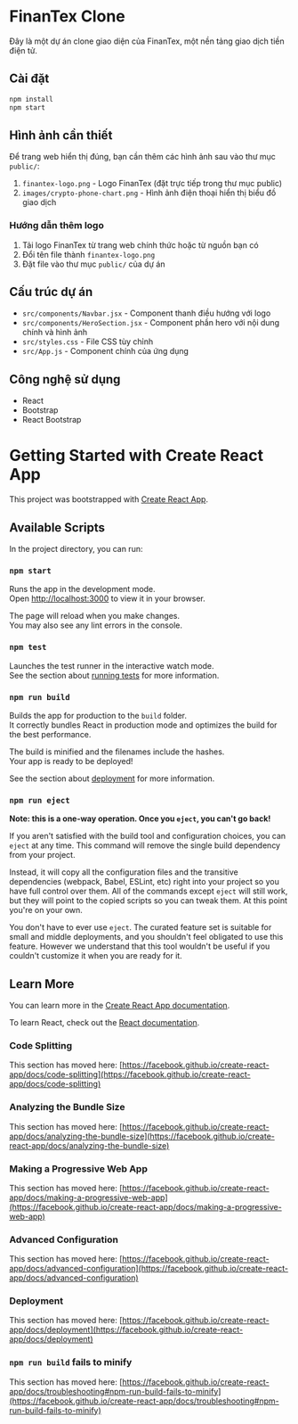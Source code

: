 # FinanTex Clone

Đây là một dự án clone giao diện của FinanTex, một nền tảng giao dịch tiền điện tử.

## Cài đặt

```bash
npm install
npm start
```

## Hình ảnh cần thiết

Để trang web hiển thị đúng, bạn cần thêm các hình ảnh sau vào thư mục `public/`:

1. `finantex-logo.png` - Logo FinanTex (đặt trực tiếp trong thư mục public)
2. `images/crypto-phone-chart.png` - Hình ảnh điện thoại hiển thị biểu đồ giao dịch

### Hướng dẫn thêm logo

1. Tải logo FinanTex từ trang web chính thức hoặc từ nguồn bạn có
2. Đổi tên file thành `finantex-logo.png`
3. Đặt file vào thư mục `public/` của dự án

## Cấu trúc dự án

- `src/components/Navbar.jsx` - Component thanh điều hướng với logo
- `src/components/HeroSection.jsx` - Component phần hero với nội dung chính và hình ảnh
- `src/styles.css` - File CSS tùy chỉnh
- `src/App.js` - Component chính của ứng dụng

## Công nghệ sử dụng

- React
- Bootstrap
- React Bootstrap

# Getting Started with Create React App

This project was bootstrapped with [Create React App](https://github.com/facebook/create-react-app).

## Available Scripts

In the project directory, you can run:

### `npm start`

Runs the app in the development mode.\
Open [http://localhost:3000](http://localhost:3000) to view it in your browser.

The page will reload when you make changes.\
You may also see any lint errors in the console.

### `npm test`

Launches the test runner in the interactive watch mode.\
See the section about [running tests](https://facebook.github.io/create-react-app/docs/running-tests) for more information.

### `npm run build`

Builds the app for production to the `build` folder.\
It correctly bundles React in production mode and optimizes the build for the best performance.

The build is minified and the filenames include the hashes.\
Your app is ready to be deployed!

See the section about [deployment](https://facebook.github.io/create-react-app/docs/deployment) for more information.

### `npm run eject`

**Note: this is a one-way operation. Once you `eject`, you can't go back!**

If you aren't satisfied with the build tool and configuration choices, you can `eject` at any time. This command will remove the single build dependency from your project.

Instead, it will copy all the configuration files and the transitive dependencies (webpack, Babel, ESLint, etc) right into your project so you have full control over them. All of the commands except `eject` will still work, but they will point to the copied scripts so you can tweak them. At this point you're on your own.

You don't have to ever use `eject`. The curated feature set is suitable for small and middle deployments, and you shouldn't feel obligated to use this feature. However we understand that this tool wouldn't be useful if you couldn't customize it when you are ready for it.

## Learn More

You can learn more in the [Create React App documentation](https://facebook.github.io/create-react-app/docs/getting-started).

To learn React, check out the [React documentation](https://reactjs.org/).

### Code Splitting

This section has moved here: [https://facebook.github.io/create-react-app/docs/code-splitting](https://facebook.github.io/create-react-app/docs/code-splitting)

### Analyzing the Bundle Size

This section has moved here: [https://facebook.github.io/create-react-app/docs/analyzing-the-bundle-size](https://facebook.github.io/create-react-app/docs/analyzing-the-bundle-size)

### Making a Progressive Web App

This section has moved here: [https://facebook.github.io/create-react-app/docs/making-a-progressive-web-app](https://facebook.github.io/create-react-app/docs/making-a-progressive-web-app)

### Advanced Configuration

This section has moved here: [https://facebook.github.io/create-react-app/docs/advanced-configuration](https://facebook.github.io/create-react-app/docs/advanced-configuration)

### Deployment

This section has moved here: [https://facebook.github.io/create-react-app/docs/deployment](https://facebook.github.io/create-react-app/docs/deployment)

### `npm run build` fails to minify

This section has moved here: [https://facebook.github.io/create-react-app/docs/troubleshooting#npm-run-build-fails-to-minify](https://facebook.github.io/create-react-app/docs/troubleshooting#npm-run-build-fails-to-minify)

